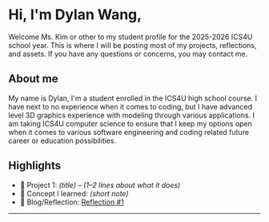 # Hi, I'm Dylan Wang,

Welcome Ms. Kim or other to my student profile for the 2025-2026 ICS4U school year. This is where I will be posting most of my projects, reflections, and assets. If you have any questions or concerns, you may contact me. 

## About me
My name is Dylan, I'm a student enrolled in the ICS4U high school course. I have next to no experience when it comes to coding, but I have advanced level 3D graphics experience with modeling through various applications. 
I am taking ICS4U computer science to ensure that I keep my options open when it comes to various software engineering and coding related future career or education possibilities. 

## Highlights
- 🔧 Project 1: *(title)* – *(1–2 lines about what it does)*
- 🧠 Concept I learned: *(short note)*
- 📝 Blog/Reflection: [Reflection #1](./posts/first_reflection.md)



---
